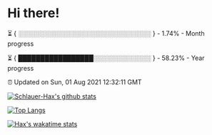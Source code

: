# Hi there!

⏳ { ░░░░░░░░░░░░░░░░░░░░░░░░░░░░░░ } - 1.74% - Month progress

⏳ { █████████████████░░░░░░░░░░░░░ } - 58.23% - Year progress

⏰ Updated on Sun, 01 Aug 2021 12:32:11 GMT


[![Schlauer-Hax's github stats](https://github-readme-stats.vercel.app/api?username=Schlauer-Hax&show_icons=true&theme=dark&count_private=true)](https://github.com/Schlauer-Hax)


[![Top Langs](https://github-readme-stats.vercel.app/api/top-langs/?username=Schlauer-Hax&layout=compact&theme=dark)](https://github.com/Schlauer-Hax?tab=repositories)


[![Hax's wakatime stats](https://github-readme-stats.vercel.app/api/wakatime?username=Hax&theme=dark)](https://wakatime.com/@Hax)

